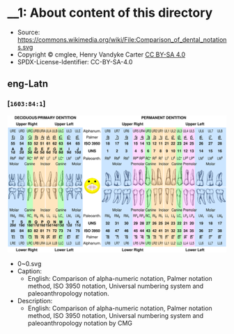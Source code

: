 # __1: About content of this directory

- Source: https://commons.wikimedia.org/wiki/File:Comparison_of_dental_notations.svg
- Copyright © cmglee, Henry Vandyke Carter [CC BY-SA 4.0](https://creativecommons.org/licenses/by-sa/4.0/deed.en)
- SPDX-License-Identifier: CC-BY-SA-4.0

## eng-Latn

### [`1603:84:1`]
![0~0.svg](0~0.svg)

- 0~0.svg
- Caption:
  - English: Comparison of alpha-numeric notation, Palmer notation method, ISO 3950 notation, Universal numbering system and paleoanthropology notation.
- Description:
  - English: Comparison of alpha-numeric notation, Palmer notation method, ISO 3950 notation, Universal numbering system and paleoanthropology notation by CMG
